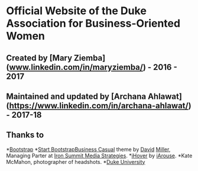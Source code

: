 # Official Website of the Duke Association for Business-Oriented Women
## Created by [Mary Ziemba] (www.linkedin.com/in/maryziemba/) - 2016 - 2017
## Maintained and updated by [Archana Ahlawat] (https://www.linkedin.com/in/archana-ahlawat/) - 2017-18

## Thanks to
*[Bootstrap](http://getbootstrap.com/) 
*[Start Bootstrap](http://startbootstrap.com/)[Business Casual](http://startbootstrap.com/template-overviews/business-casual/) theme by [David](https://twitter.com/davidmillerskt) [Miller](https://github.com/davidtmiller), Managing Parter at [Iron Summit Media Strategies](http://www.ironsummitmedia.com/).
*[iHover](http://gudh.github.io/ihover/dist/) by [iArouse](www.iarouse.com).
*Kate McMahon, photographer of headshots.
*[Duke University](htpp://www.duke.edu/)
